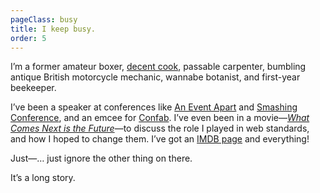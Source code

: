 ```yaml
---
pageClass: busy
title: I keep busy.
order: 5
---
```


I’m a former amateur boxer, [decent cook](https://wiltomakesfood.com), passable carpenter, bumbling antique British motorcycle mechanic, wannabe botanist, and first-year beekeeper.

I’ve been a speaker at conferences like [An Event Apart](https://aneventapart.com/) and [Smashing Conference](https://smashingconf.com), and an emcee for [Confab](https://www.confabevents.com). I’ve even been in a movie—_[What Comes Next is the Future](http://www.futureisnext.com/)_—to discuss the role I played in web standards, and how I hoped to change them. I’ve got an [IMDB page](https://www.imdb.com/name/nm8414808/) and everything!

Just—… just ignore the other thing on there. 

It’s a long story.